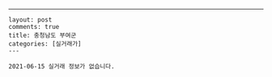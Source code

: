 ---
    layout: post
    comments: true
    title: 충청남도 부여군
    categories: [실거래가]
    ---

    2021-06-15 실거래 정보가 없습니다.

    